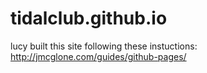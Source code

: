 # tidalclub.github.io

lucy built this site following these instuctions: http://jmcglone.com/guides/github-pages/
